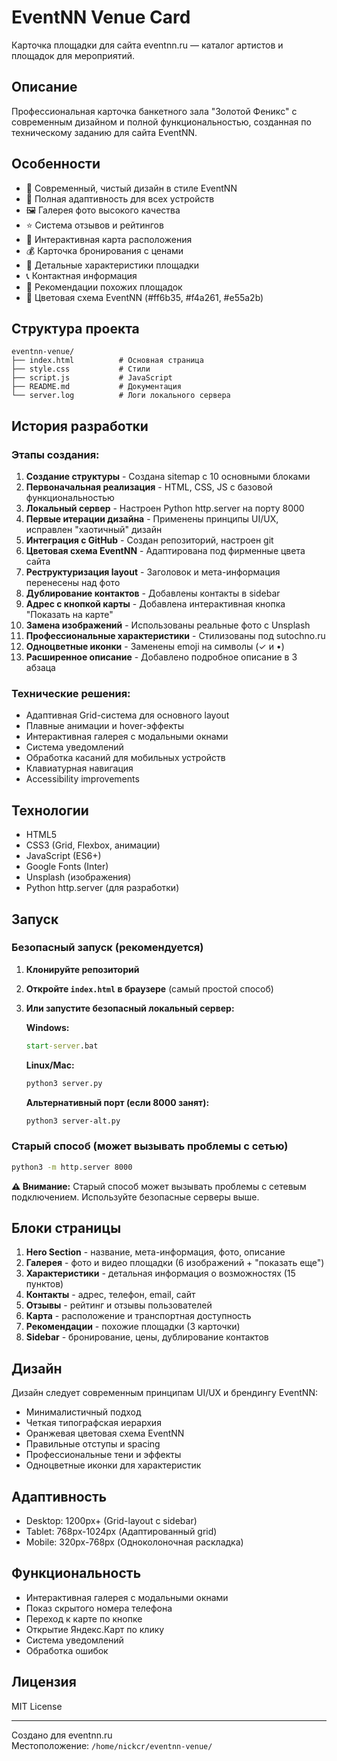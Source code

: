 # EventNN Venue Card

Карточка площадки для сайта eventnn.ru — каталог артистов и площадок для мероприятий.

## Описание

Профессиональная карточка банкетного зала "Золотой Феникс" с современным дизайном и полной функциональностью, созданная по техническому заданию для сайта EventNN.

## Особенности

- 🎨 Современный, чистый дизайн в стиле EventNN
- 📱 Полная адаптивность для всех устройств
- 🖼️ Галерея фото высокого качества
- ⭐ Система отзывов и рейтингов
- 📍 Интерактивная карта расположения
- 💰 Карточка бронирования с ценами
- 🏢 Детальные характеристики площадки
- 📞 Контактная информация
- 🔄 Рекомендации похожих площадок
- 🎯 Цветовая схема EventNN (#ff6b35, #f4a261, #e55a2b)

## Структура проекта

```
eventnn-venue/
├── index.html          # Основная страница
├── style.css           # Стили
├── script.js           # JavaScript
├── README.md           # Документация
└── server.log          # Логи локального сервера
```

## История разработки

### Этапы создания:
1. **Создание структуры** - Создана sitemap с 10 основными блоками
2. **Первоначальная реализация** - HTML, CSS, JS с базовой функциональностью
3. **Локальный сервер** - Настроен Python http.server на порту 8000
4. **Первые итерации дизайна** - Применены принципы UI/UX, исправлен "хаотичный" дизайн
5. **Интеграция с GitHub** - Создан репозиторий, настроен git
6. **Цветовая схема EventNN** - Адаптирована под фирменные цвета сайта
7. **Реструктуризация layout** - Заголовок и мета-информация перенесены над фото
8. **Дублирование контактов** - Добавлены контакты в sidebar
9. **Адрес с кнопкой карты** - Добавлена интерактивная кнопка "Показать на карте"
10. **Замена изображений** - Использованы реальные фото с Unsplash
11. **Профессиональные характеристики** - Стилизованы под sutochno.ru
12. **Одноцветные иконки** - Заменены emoji на символы (✓ и •)
13. **Расширенное описание** - Добавлено подробное описание в 3 абзаца

### Технические решения:
- Адаптивная Grid-система для основного layout
- Плавные анимации и hover-эффекты
- Интерактивная галерея с модальными окнами
- Система уведомлений
- Обработка касаний для мобильных устройств
- Клавиатурная навигация
- Accessibility improvements

## Технологии

- HTML5
- CSS3 (Grid, Flexbox, анимации)
- JavaScript (ES6+)
- Google Fonts (Inter)
- Unsplash (изображения)
- Python http.server (для разработки)

## Запуск

### Безопасный запуск (рекомендуется)

1. **Клонируйте репозиторий**
2. **Откройте `index.html` в браузере** (самый простой способ)
3. **Или запустите безопасный локальный сервер:**

   **Windows:**
   ```cmd
   start-server.bat
   ```
   
   **Linux/Mac:**
   ```bash
   python3 server.py
   ```
   
   **Альтернативный порт (если 8000 занят):**
   ```bash
   python3 server-alt.py
   ```

### Старый способ (может вызывать проблемы с сетью)
```bash
python3 -m http.server 8000
```

**⚠️ Внимание:** Старый способ может вызывать проблемы с сетевым подключением. Используйте безопасные серверы выше.

## Блоки страницы

1. **Hero Section** - название, мета-информация, фото, описание
2. **Галерея** - фото и видео площадки (6 изображений + "показать еще")
3. **Характеристики** - детальная информация о возможностях (15 пунктов)
4. **Контакты** - адрес, телефон, email, сайт
5. **Отзывы** - рейтинг и отзывы пользователей
6. **Карта** - расположение и транспортная доступность
7. **Рекомендации** - похожие площадки (3 карточки)
8. **Sidebar** - бронирование, цены, дублирование контактов

## Дизайн

Дизайн следует современным принципам UI/UX и брендингу EventNN:
- Минималистичный подход
- Четкая типографская иерархия
- Оранжевая цветовая схема EventNN
- Правильные отступы и spacing
- Профессиональные тени и эффекты
- Одноцветные иконки для характеристик

## Адаптивность

- Desktop: 1200px+ (Grid-layout с sidebar)
- Tablet: 768px-1024px (Адаптированный grid)
- Mobile: 320px-768px (Одноколоночная раскладка)

## Функциональность

- Интерактивная галерея с модальными окнами
- Показ скрытого номера телефона
- Переход к карте по кнопке
- Открытие Яндекс.Карт по клику
- Система уведомлений
- Обработка ошибок

## Лицензия

MIT License

---

Создано для eventnn.ru  
Местоположение: `/home/nickcr/eventnn-venue/`